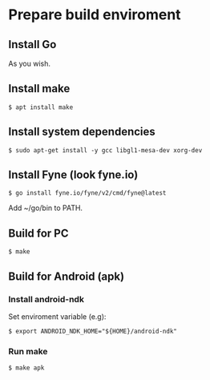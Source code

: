 # Prepare build enviroment

## Install Go
As you wish.

## Install make
```
$ apt install make
```

## Install system dependencies
```
$ sudo apt-get install -y gcc libgl1-mesa-dev xorg-dev
```

## Install Fyne (look fyne.io)
```
$ go install fyne.io/fyne/v2/cmd/fyne@latest
```
Add ~/go/bin to PATH.

## Build for PC
```
$ make
```

## Build for Android (apk)

### Install android-ndk
Set enviroment variable (e.g):
```
$ export ANDROID_NDK_HOME="${HOME}/android-ndk"
```
### Run make
```
$ make apk
```

